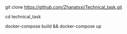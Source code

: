 git clone https://github.com/Zhanatxxi/Technical_task.git

cd technical_task

docker-compose build && docker-compose up